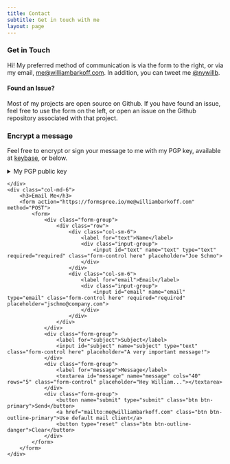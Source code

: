```yaml
---
title: Contact
subtitle: Get in touch with me
layout: page
---
```


<div class="row">
    <div class="col-md-6">
        <h3>Get in Touch</h3>
        <p>Hi! My preferred method of communication is via the form to the right, or via my email, <a href="mailto:me@williambarkoff.com">me@williambarkoff.com</a>. In addition, you can tweet me <a href="https://twitter.com/nywillb">@nywillb</a>.</p>
        <h4><i class="fa fa-exclamation-triangle"></i> Found an Issue?</h4>
        <p>Most of my projects are open source on Github. If you have found an issue, feel free to use the form on the left, or open an issue on the Github repository associated with that project.</p>
        <h3><i class="fa fa-key"></i> Encrypt a message</h3>
        <p>Feel free to encrypt or sign your message to me with my PGP key, available at <a href="https://keybase.io/nywillb">keybase</a>, or below.</p>
        <details>
            <summary>My PGP public key</summary>
            <pre><code>
-----BEGIN PGP PUBLIC KEY BLOCK-----
Version: Keybase OpenPGP v2.1.3
Comment: https://keybase.io/crypto

xsFNBF1ofd0BEACnVlKguBOiTNSCBZ30lKlGYnPQ3YNdh8B1gDJnL9l8NLQKIIql
anNXPrLEsptgorcOAuGjswtG1Ytqv89eU5fZ17zCC775NJUc72irvs6VBDb/vGTY
wKzKHsMLZYZFIQxeklwkrUwt6hBqP2e48hZJSybrPxZWwZVDLBXWycTGrxK2eAqp
9gjMbSqC6WAWZ1BN0Rr+i7Omi1FpEK5ZYvOxq4tw5PtdZQkqJ1XTd5lmXfzelFZf
eXFFCD1L6R9apbsM6roHoTIKCR9ZaGaDgtsNIky4ss97zsZfxc4LG8vZSIsFcujb
9l2C0B+htlhynABP8ZtdUtLD5ydS6rnlexpWrVZwfoNkmn7+z1z7xewSriBuL+L9
WFCKl7eV5j+PaB5oACHiCM9EzkKSAIHsxJMh+fLcBjA0efKkYuh16zOoNg4l2dxr
U7lQ6dybaQPTkMu/g62vkFwAPfLs3krot0NjcYHjGtFOlcrZmaqmQf20aEAdVmgd
glDxIrAGQtuFHUaMTARF0Nwy2zmmr5IV5DauQC7eAVsGYZmsCtYxYWbfbolqNfCp
+SRmjKGTFYId6Rmj2LPKDbe25yAPgPQRPepjAaY8XDHbv1WAx8bGd2IwTvIDl1lq
t2wFA+V95ZT2LGHq3LJy6Ne3EgMEgGKSDAUOqwDMIaZCieJOKSPV3yOfNQARAQAB
zSdXaWxsaWFtIEJhcmtvZmYgPG1lQHdpbGxpYW1iYXJrb2ZmLmNvbT7CwXQEEwEK
AB4FAl1ofd0CGwMDCwkHAxUKCAIeAQIXgAMWAgECGQEACgkQUMmIRl9OO/2TNxAA
ot+c2hX0089av5/RouSIGyWAKu/D63CgV5d8s85KIr5emcu2vZqdK6kxKDQ0taCs
Sm50L6NP/rGTJ+a24f/Dt+hZiTM+mH7NxG2XRgdDmtvfKQPrM7c0a1tLLFP4bwX6
4e2bXZziWQalTjRf8Xy9RLhS+KIeExypes6EK7Bx3vEDg5rK00zgm9ZjlW/bcekV
cuT2pJVg2f7tcRfxq7t024hiWf4ijC/I0OS7MRYB9xGA+2958dFWZW+QOzPojtcJ
r/IcznCs51qNhPiQweegWKtCGA+1IyAGsqB9gHTyICXOUBiRJ7iNNN0m3kAdxNYZ
UkO5lDK2HoXbjDJBdBj+ljfVO9I/eRUJXZ1m4vd25LfU107GL9V4yDfh7AHmZBqv
4o30Mhw15uAoMaZk+FibeYkqGQZ5EmBeJsco762ibJuAVNpt/ZU/7nv8tz4oCKR8
jaK9yS6CfjW2A2nrWkEVMUrHLPHq0hXin3XiUPOCHtDVSOIuO5PPuEQ98CuA5YFE
oE6KQe0racEsRt5epyRBCcFdKzyehC0TU3p0Y7LYdwcAkbYxk/1yUwRkSljEZEK7
PH1tKexv+soxiE3Yjm1MxxUq34gJujTObtJ5adBNTfOoN66gjiYJA0/ZlC3IHydi
hfUAFuo6/uBcxLl+pySywoRdIVI8goI//c1LKbnG6SvNKFdpbGxpYW0gQmFya29m
ZiA8d2lsbGlhbUBiYXJrb2ZmdXNhLmNvbT7CwXEEEwEKABsFAl1ofd0CGwMDCwkH
AxUKCAIeAQIXgAMWAgEACgkQUMmIRl9OO/2bAA//TZTVTku4LdaJN2QhLmF4mp03
tpa0kWZYu+gtHrFSUePzAb1GhCenTi8LYKc74u85M0szHIbqpksk5dgSUAu6fWLo
R7ybg98NLuVnRXXFf/yU2fe/XgVV/c2vlOYzUMzYepocrhoKPNYtBhf++UbnYnKa
eblxaXwHht63NsUgOUeptIX1qifROzZXSaFoD1mhChSWY+6KsQPUVswyrgkVH5va
qWej7oryg86LtrJLz5OgWcX3C0BQYsL0W4xOrlIx2wLEAwX6nFIQQtU17fpgHXkY
XaEt+ceBeba8okEb+kjiX/1TkGHmwUHqdbrMTw34LxJirFxPDxZZvKYt+zQ6yLsk
bxGQZOqqCwPKp6B5ZZhtpqipoypP9cW8NdMiwCzJzM+snBTaC5fYyegszpYrt68X
Hzo5bDclIPQnLBl3XvAuJn+0FWKQuOSfbj5AhXgDAiYdAz0He64Je1v++inxKUsz
RYo1kspHx6zRrnGp08TBN3Nfzp+BGT5sl2UUTGLXnJYnl+pvXUaxEZEstoJ5p+bT
hJJLAkxHcbC+4u73ACjpCHo5I6OgV5IHLgIKM//y3lgasdeKZfpg9SeMzJXtb56Z
AHTMSLOtPw3pbMOqbRB1lj8978kvJfAQ2MaVrzZUz+0sW30GyXr/uK8dqqEODLht
YkZBCVFpUiqRjW40bufOwE0EXWh93QEIAMVfGWNf4nTxuUbds8l8iw3NoDYWW4Vl
MYcsYu2irFkccWu+yvAhyPLP0tNyLPF9STEVYS8GU1hHHKercNOFbfXNxNyfB0g+
Ysq3+dqBUoI+qHF3OYZ858edG86Z9Ebf/Yi7iERxj6mTq7ZG2eR48WTC5PxDyfqq
2vMf4RLexXsOryPA1AS2HFjsPJ3mB003PeXfUPfDaiX4A1t4xB/8ZZFhm8B2Vbjq
+Eh1T4aMulXsudBU5gv3bm05Cpw2iNM1VVXxY7QlEpHrAxXZz0yTuxuXHcllDt1G
1iNNFqcHG61EqMIoNV7hTTQPjtsUtoHHiMXs2DZ13ml1NtXb92kBtWcAEQEAAcLC
hAQYAQoADwUCXWh93QUJDwmcAAIbDAEpCRBQyYhGX047/cBdIAQZAQoABgUCXWh9
3QAKCRBoQe82UDHeblznB/sElDt8tJo8hQ3SqSUMwgSVJ7DJPZAmZxN24I8uwQ79
5+0FRAcF1j83gx3uEc2irkS8SuVZDCFe3EeJfl8KZ4FY3hbQ96lRZu1uceQv9jcR
GYl/E6rJLT9edg6jMYasLwC9oBECW8ZCCb+3L/tOMIEbV3+3vU0UpgXXXypT69gE
RFA6Jg+WqwYUSz9HcETOZYxH477PCrY23c5ixcoJiJKN/dsldeKQ7dy0ChghHUbW
ZK0POcb3wCQ1but9OUiLJbzrRMOFk7SwUyy59FgS4i6Yy/WahYGqVaL/oC8Z7LYB
R2vgkorM/WRdUcYjqv9OUxHF6I+USZrMV//vTeXxo9ap+GQP/jPAE6p2QE3GNm5Y
tKTVuiBINJob+WeGy9uQoDXhPvDKJzL9E+3Lsvbn96V0EnPT1E7hmtabmQRIQycO
0D8QvaL4KzIIy8aONTurRMzlQ+kJ90t5sQQz3y+l7ytnmaTzFsEKPtTIWBKmmsu9
LBC1+69b455JLlb9xrd/Bl3vULKqTkBlTDAkdCNreRiW3xlf4vgYAg/mqVpRTvIB
DQzTdPz+LVT51SnlwM1wjXVLCTM7XbedHJ/ROTRmZkjm9grJJTw+HTbQghHkL/YI
kV8wOh3Bjd4wixDeKyOEXgy0ls/ODM9H777TklycUUny6SqJJwq1jIkrxURD/g4g
1aWxaflQmOApmNA55RXAb1kPOoCSDEYxnLoDc0UfxErmXtyrQ/nfp7bSSIVQdIHG
dSXvV56XbZJDGIyL1+MPNgCx4mpPGYRRX7jCsFCuWgojY+B91VF+7LYju5uqIcUT
GTKMksN6IZdDy5p7p0797/7mggvtdIOo4kcfaxa2QmVO3NSCqjuirKR0SLdnNArD
YJt+c3AzvV3GFQq20eN1ClBJ6pG4WOVqtT9S8tcERF+LpLrBRdhv7O9Uy3ooQLH6
tuSnriqjZLc3/RNsJU70pl95GGjAGjZ/Elh8nY+2fFKTUAnnlz5zQG3Z8p3UoSmP
mUg3LIRX0Bui2Df9gGWbRQIuLiUFzsBNBF1ofd0BCAC6ta17/b++FycsKXcvFqcR
OuYQkQtqeDLo/8eBATcRD4MOZEkheRrLhcpoyN0aZn5noTXp98qom6Dilp4Lcd5F
pwmgb4H8gv5DRNkK/hAYGFfZEe0JuOLpReA1gUPh5OUt4ioCPXlwxvvXckcVesqH
X4GOBtlHO1UAjKKq+DS8Y741bRUv9GVrjkhS6h+bX9UWxs38+pVQoXwPJ3xVtOGl
MBuHSEU9MV3HN6F9nA7u/alzMDpCxINKrezsPKbP3/JK5r5sB6pkSTOrNwsQ8TcZ
BNnRryRCSymQiiSpGZiueAjDQfihsVIviazZ3fDHqMbMZ0lt7NkOi2o3BjFcEoIn
ABEBAAHCwoQEGAEKAA8FAl1ofd0FCQ8JnAACGyIBKQkQUMmIRl9OO/3AXSAEGQEK
AAYFAl1ofd0ACgkQBklZYXYnBMcHAwgAm8g4jcXY5Ag7Nl052Xnolo57dnO1gupn
BSVs4o47M5DCpRhgHGSW/RM4LTozKQ8JEIdb5ba2wNL+YoJj9bZQ5+8Q60NFiP2N
P6f6Rjwj3jVu0hmJW0w/BQmEjYlEZg/eyY7qw3Iiieprhob5KUlFE6k64DeMfYBP
ttBAFGsUr9pIHHkfe5hMZ8ZNOrwpA5r1S2HhMqHlC6j1KFXarBifQhO4BXkB52Z1
2aTryQPWHloJzGlpO1+BYI4bwV4UU5g121g3ABCOEkRrhzdtKGm4X7wx+aoKkjpZ
NY8iiVGBm55fVs0jOfwF7AceU/75F8+Z3pCtDdLIP/d9C2xQhF1P2b/JD/9LAdYI
f7ILTVOX7KJUNymshXiGLICXBqMUSHLgJDFwDOgVMDUHFKB3IRRGuV6NHM3zF6KX
I3hysx6KjwoNJ56dtkv/I/18N9cIN84PsKe6Ndqr7HRkdmgjw5wpan9QtyiW884f
FuvT92+xkl6ngMfdAz/+6HXplDZ6HhSkAmQZedfFCixGIkLdiX4rWcML50I+hH2P
6w3zYObGbmGE3yL6/svY0CZQEo4soxboBuC41BJhNHsAyOmozD9GFvR+WJBadmUb
DfB+TY8vjJTM7+oUedZGF4Kk/USH0BMYA9DSkHItXUfPukkSVsMEfP8bw2H8hTM9
GbkKdyTOpjkX/WASWie3UNV9ZJ0jttTrjQd0YSiuchIRsOeLd9SUot6K3GzPd2R/
hkDjHi+wqUWLjTm4xZ8EEhhKyH8/GmxyUSG4OGF9WNFRBRytOjSZIeuOePS673sU
0SE0KE/hQc7ZDhsvEbIzM3oxWjF0E5b328TvO0otWAfWxaltDwNZgMHaRibCqN4U
LCBXcmINfYl6haljOx0F2hnkMI6cF7AkkrhHhizdFz9jhJgWZG3j9mRbcDftT4MD
y3TZ28vW4h/+j7vecEbZSyUbIARA5WWPwvLEAuS/FRrgjxh3qganox0rt4Bav2dN
C+KvHkJQGVKs4YYPKe3KLR5G4u3w3C+h5Bz5AQ==
=yRjr
-----END PGP PUBLIC KEY BLOCK-----
            </code></pre>
        </details>

    </div>
    <div class="col-md-6">
        <h3>Email Me</h3>
        <form action="https://formspree.io/me@williambarkoff.com" method="POST">
            <form>
                <div class="form-group">
                    <div class="row">
                        <div class="col-sm-6">
                            <label for="text">Name</label>
                            <div class="input-group">
                                <input id="text" name="text" type="text" required="required" class="form-control here" placeholder="Joe Schmo">
                            </div>
                        </div>
                        <div class="col-sm-6">
                            <label for="email">Email</label>
                            <div class="input-group">
                                <input id="email" name="email" type="email" class="form-control here" required="required" placeholder="jschmo@company.com">
                            </div>
                        </div>
                    </div>
                </div>
                <div class="form-group">
                    <label for="subject">Subject</label>
                    <input id="subject" name="subject" type="text" class="form-control here" placeholder="A very important message!">
                </div>
                <div class="form-group">
                    <label for="message">Message</label>
                    <textarea id="message" name="message" cols="40" rows="5" class="form-control" placeholder="Hey William..."></textarea>
                </div>
                <div class="form-group">
                    <button name="submit" type="submit" class="btn btn-primary">Send</button>
                    <a href="mailto:me@williambarkoff.com" class="btn btn-outline-primary">Use default mail client</a>
                    <button type="reset" class="btn btn-outline-danger">Clear</button>
                </div>
            </form>
        </form>
    </div>
